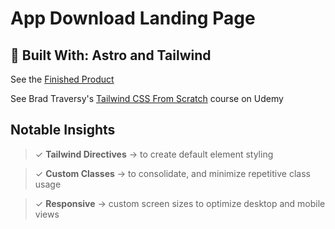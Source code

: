 # App Download Landing Page

## 📐 Built With: Astro and Tailwind

See the [Finished Product](https://beamish-chebakia-27b7b5.netlify.app/)

See Brad Traversy's [Tailwind CSS From Scratch](https://www.udemy.com/share/106DvQ3@IS-yDImVCMl7QkyDp-h4eeP_atFHrYFMGURTnwCFcgC-cav8LlDlRB5btX1HhOUx/) course on Udemy

## Notable Insights

> ✓ **Tailwind Directives** → to create default element styling

> ✓ **Custom Classes** → to consolidate, and minimize repetitive class usage

> ✓ **Responsive** → custom screen sizes to optimize desktop and mobile views
